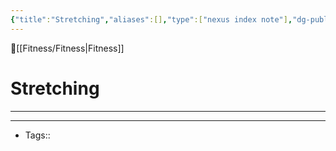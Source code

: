 ```yaml
---
{"title":"Stretching","aliases":[],"type":["nexus index note"],"dg-publish":true,"dg-pinned":true,"publish":true,"tags":["index-note"],"permalink":"/fitness/stretching/stretching/","pinned":true,"dgPassFrontmatter":true,"created":"2023-09-08T15:51:02.249-07:00","updated":"2023-09-10T14:27:03.392-07:00"}
---
```



🔺[[Fitness/Fitness\|Fitness]]

# Stretching
---











---
- Tags:: 








